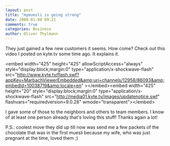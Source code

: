 ```yaml
---
layout: post
title: "mymuesli is going strong"
date: 2008-01-08 09:21
comments: true
categories: Business
author: Oliver Thylmann
---
```







They just gained a few new customers it seems. How come? Check out this video I posted on kyte.tv some time ago. It explains it.

&lt;embed width=&quot;425&quot; height=&quot;425&quot; allowScriptAccess=&quot;always&quot; style=&quot;display:block;margin:0&quot; type=&quot;application/x-shockwave-flash&quot; src=&quot;http://www.kyte.tv/flash.swf?appKey=MarbachViewerEmbedded&amp;uri=channels/12958/86093&amp;embedId=10038719&amp;locale=en&quot; &gt;&lt;/embed&gt;&lt;embed width=&quot;425&quot; height=&quot;20&quot; style=&quot;display:block;margin:0&quot; type=&quot;application/x-shockwave-flash&quot; src=&quot;http://media01.kyte.tv/images/updatenotice.swf&quot; flashvars=&quot;requiredversion=9.0.28&quot; wmode=&quot;transparent&quot;&gt;&lt;/embed&gt;

I gave some of those to the neighbors and others to team members. I know of at least one person already that's loving this stuff! Thanks again a lot!

P.S.: coolest move they did up till now was send me a few packets of the chocolate that was in the first muesli because my wife, who was just pregnant at the time, loved them ;)

